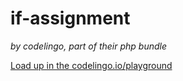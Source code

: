 # if-assignment 

_by codelingo, part of their php bundle_


[Load up in the codelingo.io/playground](https://codelingo.io/playground/?repo=github.com/codelingo/hub&dir=tenets/codelingo/php/if-assignment&tenet=codelingo/php/if-assignment)